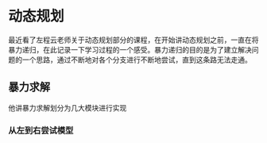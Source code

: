 #  动态规划

最近看了左程云老师关于动态规划部分的课程，在开始讲动态规划之前，一直在将暴力递归，在此记录一下学习过程的一个感受。暴力递归的目的是为了建立解决问题的一个思路，通过不断地对各个分支进行不断地尝试，直到这条路无法走通。

## 暴力求解

他讲暴力求解划分为几大模块进行实现

### 从左到右尝试模型



### 